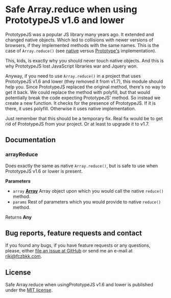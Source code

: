 # Safe Array.reduce when using PrototypeJS v1.6 and lower

PrototypeJS was a popular JS library many years ago. It extended and changed native objects. Which led to collisions with newer versions of browsers, if they implemented methods with the same names. This is the case of `Array.reduce()` (see [native](https://developer.mozilla.org/en-US/docs/Web/JavaScript/Reference/Global_Objects/Array/Reduce) versus [Prototype's](http://prototypejs.org/doc/1.6.0/array.html#method-reduce) implementation).

This, kids, is exactly why you should never touch native objects. And this is why PrototypeJS lost JavaScript libraries war and Jquery won.

Anyway, if you need to use `Array.reduce()` in a project that uses PrototypeJS v1.6 and lower (they removed it from v1.7), this module should help you. Since PrototypeJS replaced the original method, there's no way to get it back. We could replace the method with polyfill, but that would potentially break the code expecting PrototypeJS' method. So instead we create a new function. It checks for the presence of PrototypeJS. If it is there, it uses polyfill. Otherwise it uses native implementation.

Just remember that this should be a temporary fix. Real fix would be to get rid of PrototypeJS from your project. Or at least to upgrade it to v1.7.

## Documentation

### arrayReduce

Does exactly the same as native `Array.reduce()`, but is safe to use when PrototypeJS v1.6 or lower is present.

**Parameters**

-   `array` **[Array](https://developer.mozilla.org/en-US/docs/Web/JavaScript/Reference/Global_Objects/Array)** Array object upon which you would call the native `reduce()` method.
-   `params`  Rest of parameters which you would provide to native `reduce()` method.

Returns **Any** 

## Bug reports, feature requests and contact

If you found any bugs, if you have feature requests or any questions, please, either [file an issue at GitHub](https://github.com/fczbkk/array-reduce-prototypejs-fix/issues) or send me an e-mail at <a href="mailto:riki@fczbkk.com">riki@fczbkk.com</a>.

## License

Safe Array.reduce when usingPrototypeJS v1.6 and lower is published under the [MIT license](https://github.com/fczbkk/array-reduce-prototypejs-fix/blob/master/LICENSE).
